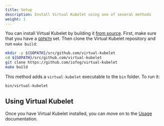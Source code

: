 ```yaml
---
title: Setup
description: Install Virtual Kubelet using one of several methods
weight: 1
---
```


You can install Virtual Kubelet by building it [from source](#source). First, make sure that you have a [`GOPATH`](https://github.com/golang/go/wiki/GOPATH) set. Then clone the Virtual Kubelet repository and run `make build`:

```bash
mkdir -p ${GOPATH}/src/github.com/virtual-kubelet
cd ${GOPATH}/src/github.com/virtual-kubelet
git clone https://github.com/iofog/virtual-kubelet
make build
```

This method adds a `virtual-kubelet` executable to the `bin` folder. To run it:

```bash
bin/virtual-kubelet
```

## Using Virtual Kubelet

Once you have Virtual Kubelet installed, you can move on to the [Usage](../usage) documentation.

